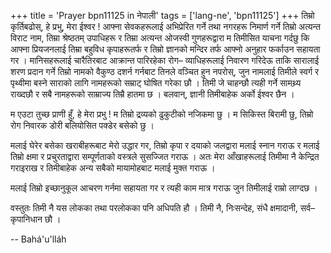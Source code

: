 +++
title = 'Prayer bpn11125 in नेपाली'
tags = ['lang-ne', 'bpn11125']
+++
तिम्रो कृर्तिबढोस्, हे प्रभु, मेरा ईश्वर ! आफ्ना सेवकहरूलाई अभिप्रेरित गर्ने तथा नगरहरू निमार्ण गर्ने तिम्रो अत्यन्त विराट नाम, तिम्रा श्रेष्ठतम् उपाधिहरू र तिम्रा अत्यन्त ओजस्वी गुणहरूद्वारा म तिमीसित याचना गर्दछु कि आफ्ना प्रियजनलाई तिम्रा बहुविध कृपाहरूतर्फ र तिम्रो ज्ञानको मन्दिर तर्फ आफ्नो अनुहार फर्काउन सहायता गर । मानिसहरूलाई चारैतिरबाट आक्रान्त पारिरहेका रोग– व्याधिहरूलाई निवारण गरिदेऊ ताकि सारालाई शरण प्रदान गर्ने  तिम्रो नामको वैकुण्ठ दशर्न गर्नबाट तिनले वञ्चित हुन नपरोस्, जुन नामलाई तिमीले स्वर्ग र पृथ्वीमा बस्ने साराको लागि नामहरूको सम्राट् घोषित गरेका छौ । तिमी जे चाहन्छौ त्यही गर्ने सामथ्र्य राख्दछौ र सबै नामहरूको साम्राज्य तिम्रै हातमा छ । बलवान्, ज्ञानी तिमीबाहेक अर्को ईश्वर छैन । 

म एउटा तुच्छ प्राणी हुँ, हे मेरा प्रभु ! म तिम्रो द्रव्यको ढुकुटीको नजिकमा छु । म सिकिस्त बिरामी छु, तिम्रो रोग निवारक डोरी बलियोसित पक्डेर बसेको छु । 

मलाई घेरेर बसेका खराबीहरूबाट मेरो उद्धार गर, तिम्रो कृपा र दयाको जलद्वारा मलाई स्नान गराऊ र मलाई तिम्रो क्षमा र प्रचुरताद्वारा सम्पूर्णताको वस्त्रले सुसज्जित गराऊ । अतः मेरा आँखाहरूलाई तिमीमा नै केन्द्रित गराइराख र तिमीबाहेक अन्य सबैको मायामोहबाट मलाई मुक्त गराऊ । 

मलाई तिम्रो इच्छानुकूल आचरण गर्नमा सहायता गर र त्यही काम मात्र गराऊ जुन तिमीलाई राम्रो लाग्दछ । 

वस्तुतः तिमी नै यस लोकका तथा परलोकका पनि अधिपति हौ । तिमी नै, निःसन्देह, संधै क्षमादानी, सर्व– कृपानिधान छौ ।

-- Bahá'u'lláh
